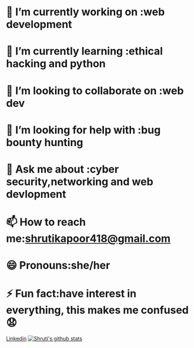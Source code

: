 # 🔭 I’m currently working on :web development
# 🌱 I’m currently learning :ethical hacking and python
# 👯 I’m looking to collaborate on :web dev
# 🤔 I’m looking for help with :bug bounty hunting
# 💬 Ask me about :cyber security,networking and web devlopment
# 📫 How to reach me:shrutikapoor418@gmail.com
# 😄 Pronouns:she/her
# ⚡ Fun fact:have interest in everything, this makes me confused 😧
 [Linkedin](https://www.linkedin.com/in/shruti-kapoor-b9b0b617a/)
[![Shruti's github stats](https://github-readme-stats.vercel.app/api?username=shrutikapoor418&count_public=true&show_icons=true&theme=radical&hide_rank=false)](https://github.com/shrutikapoor418/github-readme-stats)

